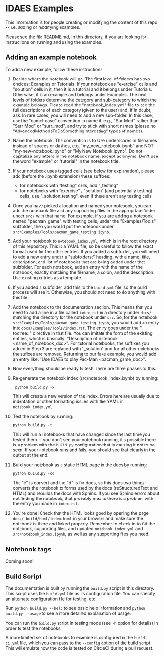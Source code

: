 # IDAES Examples

This information is for people creating or modifying the 
content of this repo -- i.e. adding or modifying examples.

Please see the file [README.md](README.md), in this directory, if you are looking for instructions on running
and using the examples.

## Adding an example notebook

To add a new example, follow these instructions

1. Decide where the notebook will go. The first level of folders has two choices: Examples or Tutorials.
If your notebook as "exercise" cells and "solution" cells in it, then it is a tutorial and it belongs under
Tutorials. Otherwise, it is an example and belongs under Examples. The next levels of folders determine the
category and sub-category to which the example belongs. Please read the "notebook_index.yml" file to see
the full descriptions of each category (given to the user) and, if in doubt, ask. In rare cases, you will need
to add a new sub-folder. In this case, use the "camel-case" convention to name it, e.g., "SurrMod" rather
than "Surr Mod" or "surr_mod", and try to stick with short names (please no "AdvancedMethodsToDoSomethingInteresting"
types of names).

2. Name the notebook. The convention is to Use underscores in filenames instead of spaces or dashes, e.g.
"my_new_notebook.ipynb" and NOT "my-new-notebook.ipynb" or "My New Notebook.ipynb". Do not capitalize any 
letters in the notebook name, except acronyms. Don't use the word "example" or "tutorial" in the notebook title.

3. If your notebook uses tagged cells (see below for explanation), please add (before the .ipynb extension)
these suffixes:

   - for notebooks with "testing" cells, add "_testing"
   - for notebooks with "exercise" / "solution" (and potentially testing) cells, use "_solution_testing",
     even if there aren't any testing cells

4. Once you have picked a location and named your notebook, you can add the notebook file and any supporting files
in the appropriate folder under `src/` with that name. For example, if you are adding a notebook named
"pacman_game", with testing cells, under the "Examples/Tools" subfolder, then you would put the notebook under
`src/Examples/Tools/pacman_game_testing.ipynb`.

5. Add your notebook to `notebook_index.yml`, which is in the root directory of this repository. This is a YAML
   file, so be careful to follow the exact format used for the other entries. If you added a subfolder, you will
   need to add a new entry under a "subfolders:" heading, with a name, title, description, and list of notebooks
   that are being added under that subfolder. For each notebook, add an entry with the name of the notebook,
   exactly matching the filename, a colon, and the description. Use existing entries as a template.
   
6. If you added a subfolder, add this to the `build.yml` file, so the build process will see it. Otherwise,
   you should not need to do anything with this file.

7. Add the notebook to the documentation section. This means that you need to add a line in a file called `index.rst`
   in a directory under `docs/` matching the directory for the notebook under `src`. So, for the 
   notebook `src/Examples/Tools/pacman_game_testing.ipynb`, you would add an entry into `docs/Examples/Tools/index.rst`.
   The entry goes under the ".. toctree::" directive in that file. You can imitate the form of the existing
   entries, which is basically: "Description of notebook <name_of_notebook_doc>". For tutorial notebooks, the suffixes
   you added in Step 3 are replaced with "_solution" and for all other notebooks the sufixes are removed.
   Returning to our fake example, you would add an entry like: "Use IDAES to play Pac-Man <pacman_game_doc>".
   
8. Now everything should be ready to test! There are three phases to this.

9. Re-generate the notebook index (src/notebook_index.ipynb) by running:
 
        python build.py -x
        
    This will create a new version of the index. Errors here are usually due to indentation 
    or other formatting issues with the YAML in `notebook_index.yml`.

10. Test the notebook by running:

        python build.py -t
        
    This will run all notebooks that have changed since the last time you tested them. If
    you don't see your notebook running, it's possible there is a problem with the `build.py`
    configuration that is causing it not to be seen. If your notebook runs and fails, you
    should see that clearly in the output at the end.
    
11. Build your notebook as a static HTML page in the docs by running:

        python build.py -cd
    
    The "c" is convert and the "d" is for docs, so this does two things: converts the notebook
    to forms used by the docs (reStructuredText and HTML) and rebuilds the docs with Sphinx.
    If you see Sphinx errors about not finding the notebook, that probably means there is a
    problem with the entry you made in `index.rst`.
    
12. You're done! Check that the HTML looks good by opening the page
  `docs/_build/html/index.html` in your browser and make sure the notebook is there and
  linked properly. Remember to check in to Git the notebook, supporting files, and updated
  `notebook_index.yml` and `src/notebook_index.ipynb`, as well as any supporting files
  you need.

## Notebook tags

Coming soon!

## Build Script

The documentation is built by running the `build.py` script in this directory.
This script uses the `build.yml` file as its configuration file. You can specify an
alternate configuration file for testing, etc.

Run `python build.py --help` to see basic help information and `python build.py --usage`
to see a more detailed explanation of usage.

You can run the `build.py` script in testing mode (see `-h` option for details) in order
to test the notebooks.

A more limited set of notebooks to examine is configured in the
`build-ci.yml` file, which you can pass to the `--config` option of the build
script. This will emulate how the code is tested on CircleCI during a pull request.

